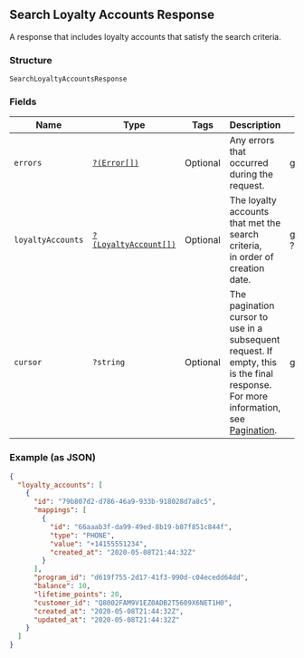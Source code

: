 ## Search Loyalty Accounts Response

A response that includes loyalty accounts that satisfy the search criteria.

### Structure

`SearchLoyaltyAccountsResponse`

### Fields

| Name | Type | Tags | Description | Getter | Setter |
|  --- | --- | --- | --- | --- | --- |
| `errors` | [`?(Error[])`](/doc/models/error.md) | Optional | Any errors that occurred during the request. | getErrors(): ?array | setErrors(?array errors): void |
| `loyaltyAccounts` | [`?(LoyaltyAccount[])`](/doc/models/loyalty-account.md) | Optional | The loyalty accounts that met the search criteria,  <br>in order of creation date. | getLoyaltyAccounts(): ?array | setLoyaltyAccounts(?array loyaltyAccounts): void |
| `cursor` | `?string` | Optional | The pagination cursor to use in a subsequent<br>request. If empty, this is the final response.<br>For more information,<br>see [Pagination](https://developer.squareup.com/docs/docs/basics/api101/pagination). | getCursor(): ?string | setCursor(?string cursor): void |

### Example (as JSON)

```json
{
  "loyalty_accounts": [
    {
      "id": "79b807d2-d786-46a9-933b-918028d7a8c5",
      "mappings": [
        {
          "id": "66aaab3f-da99-49ed-8b19-b87f851c844f",
          "type": "PHONE",
          "value": "+14155551234",
          "created_at": "2020-05-08T21:44:32Z"
        }
      ],
      "program_id": "d619f755-2d17-41f3-990d-c04ecedd64dd",
      "balance": 10,
      "lifetime_points": 20,
      "customer_id": "Q8002FAM9V1EZ0ADB2T5609X6NET1H0",
      "created_at": "2020-05-08T21:44:32Z",
      "updated_at": "2020-05-08T21:44:32Z"
    }
  ]
}
```

